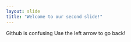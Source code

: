 ```yaml
---
layout: slide
title: "Welcome to our second slide!"
---
```

Github is confusing
Use the left arrow to go back!
